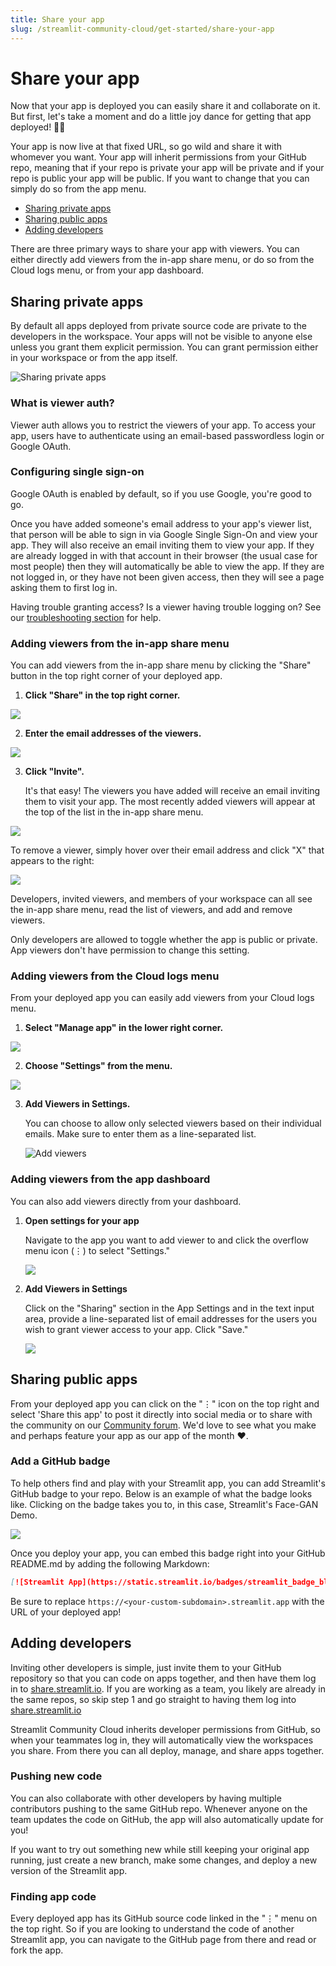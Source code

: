 ```yaml
---
title: Share your app
slug: /streamlit-community-cloud/get-started/share-your-app
---
```


# Share your app

Now that your app is deployed you can easily share it and collaborate on it. But first, let's take a moment and do a little joy dance for getting that app deployed! 🕺💃

Your app is now live at that fixed URL, so go wild and share it with whomever you want. Your app will inherit permissions from your GitHub repo, meaning that if your repo is private your app will be private and if your repo is public your app will be public. If you want to change that you can simply do so from the app menu.

- [Sharing private apps](#sharing-private-apps)
- [Sharing public apps](#sharing-public-apps)
- [Adding developers](/streamlit-community-cloud/get-started/share-your-app#adding-developers)

There are three primary ways to share your app with viewers. You can either directly add viewers from the in-app share menu, or do so from the Cloud logs menu, or from your app dashboard.

## Sharing private apps

By default all apps deployed from private source code are private to the developers in the workspace. Your apps will not be visible to anyone else unless you grant them explicit permission. You can grant permission either in your workspace or from the app itself.

![Sharing private apps](/images/streamlit-community-cloud/sharing-private-apps.png)

### What is viewer auth?

<!-- Viewer auth allows you to restrict the viewers of your app. To access your app, users have to authenticate using an email-based passwordless login or [single sign-on (SSO)](/streamlit-community-cloud/get-started/share-your-app/configuring-single-on-sso). -->

Viewer auth allows you to restrict the viewers of your app. To access your app, users have to authenticate using an email-based passwordless login or Google OAuth.

### Configuring single sign-on

<!-- Google OAuth is enabled by default, so if your company uses Google, you're good to go. If you've configured SSO for your organization via ADFS, Azure, Okta, or generic SAML, you will also be able to add email addresses and domains which are administered by those services. Read [here](/streamlit-community-cloud/get-started/share-your-app/configuring-single-on-sso) for how to enable SSO for your org. -->

Google OAuth is enabled by default, so if you use Google, you're good to go.

<!-- Once you have added someone's email address to your app's viewer list, that person will be able to sign in via Google Single Sign-On or your organization-specific Single Sign-On and view your app. They will also receive an email inviting them to view your app. If they are already logged in with that account in their browser (the usual case for most people) then they will automatically be able to view the app. If they are not logged in, or they have not been giving access, then they will see a page asking them to first log in. -->

Once you have added someone's email address to your app's viewer list, that person will be able to sign in via Google Single Sign-On and view your app. They will also receive an email inviting them to view your app. If they are already logged in with that account in their browser (the usual case for most people) then they will automatically be able to view the app. If they are not logged in, or they have not been given access, then they will see a page asking them to first log in.

<Tip>

Having trouble granting access? Is a viewer having trouble logging on? See our [troubleshooting section](/streamlit-community-cloud/troubleshooting) for help.

</Tip>

<!-- ### Granting access to your entire organization

If you add an entire email domain, anyone with an email address which uses that domain will be able to view your app after authenticating themselves. For example, if "foo.com" is added to the list of allowed email domains, anyone with an email address that ends in "@foo.com" will be allowed to view the app.

There are three primary ways to share your app with viewers. You can either directly add viewers from the in-app share menu, or do so from the Cloud logs menu, or from your app dashboard. -->

### Adding viewers from the in-app share menu

You can add viewers from the in-app share menu by clicking the "Share" button in the top right corner of your deployed app.

1. **Click "Share" in the top right corner.**

<div style={{ marginBottom: '-3em', marginLeft: '2em' }}>
    <Image src="/images/streamlit-community-cloud/in-app-share-menu-1.png" />
</div>

2. **Enter the email addresses of the viewers.**

<div style={{ maxWidth: '55%', marginBottom: '-3em', marginLeft: '10em' }}>
    <Image src="/images/streamlit-community-cloud/in-app-share-menu-2.png" />
</div>

3. **Click "Invite".**

   It's that easy! The viewers you have added will receive an email inviting them to visit your app. The most recently added viewers will appear at the top of the list in the in-app share menu.

<div style={{ maxWidth: '75%', marginBottom: '-1em', marginLeft: '4em' }}>
    <Image src="/images/streamlit-community-cloud/app-invite-notification.png" />
</div>

To remove a viewer, simply hover over their email address and click "X" that appears to the right:

<div style={{ maxWidth: '55%', marginBottom: '-1em', marginLeft: '10em' }}>
    <Image src="/images/streamlit-community-cloud/in-app-share-menu-3.png" />
</div>

Developers, invited viewers, and members of your workspace can all see the in-app share menu, read the list of viewers, and add and remove viewers.

<Important>

Only developers are allowed to toggle whether the app is public or private. App viewers don't have permission to change this setting.

</Important>

### Adding viewers from the Cloud logs menu

From your deployed app you can easily add viewers from your Cloud logs menu.

1. **Select "Manage app" in the lower right corner.**

<div style={{ maxWidth: '45%', marginBottom: '-3em', marginLeft: '10em' }}>
    <Image src="/images/streamlit-community-cloud/manage-app.png" />
</div>

2. **Choose "Settings" from the menu.**

<div style={{ maxWidth: '45%', marginBottom: '-3em', marginLeft: '10em' }}>
    <Image src="/images/streamlit-community-cloud/settings-menu.png" />
</div>

3. **Add Viewers in Settings.**

   You can choose to allow only selected viewers based on their individual emails. Make sure to enter them as a line-separated list.

   ![Add viewers](/images/streamlit-community-cloud/add-viewers.png)

### Adding viewers from the app dashboard

You can also add viewers directly from your dashboard.

1. **Open settings for your app**

   Navigate to the app you want to add viewer to and click the overflow menu icon (⋮) to select "Settings."

   <div style={{ maxWidth: '75%', marginBottom: '-3em', marginLeft: '5em' }}>
       <Image src="/images/streamlit-community-cloud/edit-secrets.png" />
   </div>

2. **Add Viewers in Settings**

   Click on the "Sharing" section in the App Settings and in the text input area, provide a line-separated list of email addresses for the users you wish to grant viewer access to your app. Click "Save."

   <div style={{ maxWidth: '75%', marginBottom: '-3em', marginLeft: '5em' }}>
       <Image src="/images/streamlit-community-cloud/add-viewers.png" />
   </div>

## Sharing public apps

From your deployed app you can click on the "⋮" icon on the top right and select 'Share this app' to post it directly into social media or to share with the community on our [Community forum](https://discuss.streamlit.io/c/streamlit-examples/9). We'd love to see what you make and perhaps feature your app as our app of the month ❤️.

### Add a GitHub badge

To help others find and play with your Streamlit app, you can add Streamlit's GitHub badge to your repo. Below is an example of what the badge looks like. Clicking on the badge takes you to, in this case, Streamlit's Face-GAN Demo.

<div style={{ marginBottom: '-2em', marginLeft: '30%' }}>
    <a href="https://streamlit-demo-face-gan-streamlit-app-v2nxgz.streamlit.app/" target="_blank" style={{ borderBottom: 0 }}>
    <Image src="https://static.streamlit.io/badges/streamlit_badge_black_white.svg" />
    </a>
</div>

Once you deploy your app, you can embed this badge right into your GitHub README.md by adding the following Markdown:

```markdown
[![Streamlit App](https://static.streamlit.io/badges/streamlit_badge_black_white.svg)](https://<your-custom-subdomain>.streamlit.app)
```

<Note>

Be sure to replace `https://<your-custom-subdomain>.streamlit.app` with the URL of your deployed app!

</Note>

## Adding developers

Inviting other developers is simple, just invite them to your GitHub repository so that you can code on apps together, and then have them log in to [share.streamlit.io](https://share.streamlit.io). If you are working as a team, you likely are already in the same repos, so skip step 1 and go straight to having them log into [share.streamlit.io](https://share.streamlit.io)

Streamlit Community Cloud inherits developer permissions from GitHub, so when your teammates log in, they will automatically view the workspaces you share. From there you can all deploy, manage, and share apps together.

### Pushing new code

You can also collaborate with other developers by having multiple contributors pushing to the same GitHub repo. Whenever anyone on the team updates the code on GitHub, the app will also automatically update for you!

If you want to try out something new while still keeping your original app running, just create a new branch, make some changes, and deploy a new version of the Streamlit app.

### Finding app code

Every deployed app has its GitHub source code linked in the "⋮" menu on the top right. So if you are looking to understand the code of another Streamlit app, you can navigate to the GitHub page from there and read or fork the app.
